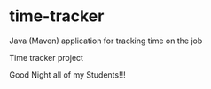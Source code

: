 # time-tracker
Java (Maven) application for tracking time on the job

Time tracker project

Good Night all of my Students!!!
